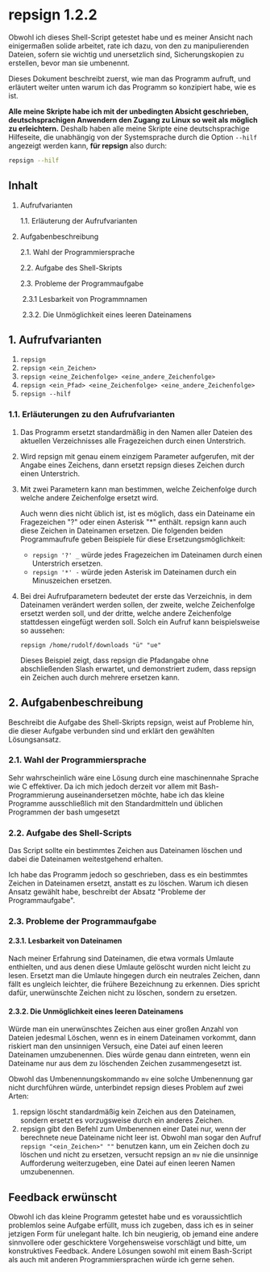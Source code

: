 # repsign 1.2.2

Obwohl ich dieses Shell-Script getestet habe und es meiner Ansicht nach einigermaßen solide arbeitet, rate ich dazu, von den zu manipulierenden Dateien, sofern sie wichtig und unersetzlich sind, Sicherungskopien zu erstellen, bevor man sie umbenennt. 

Dieses Dokument beschreibt  zuerst, wie man das Programm aufruft, und erläutert weiter unten warum ich das Programm so konzipiert habe, wie es ist.

**Alle meine Skripte habe ich mit der unbedingten Absicht geschrieben, deutschsprachigen Anwendern den Zugang zu Linux so weit als möglich zu erleichtern.** Deshalb haben alle meine Skripte eine deutschsprachige Hilfeseite, die unabhängig von der Systemsprache durch die Option `--hilf` angezeigt werden kann, **für repsign** also durch:

```bash
repsign --hilf
```

## Inhalt

1. Aufrufvarianten

   1.1. Erläuterung der Aufrufvarianten

2. Aufgabenbeschreibung

   2.1. Wahl der Programmiersprache

   2.2. Aufgabe des Shell-Skripts

   2.3. Probleme der Programmaufgabe

   ​	2.3.1 Lesbarkeit von Programmnamen

   ​	2.3.2. Die Unmöglichkeit eines leeren Dateinamens

## 1. Aufrufvarianten

1. `repsign`
2. `repsign <ein_Zeichen>`
3. `repsign <eine_Zeichenfolge> <eine_andere_Zeichenfolge>`
4. `repsign <ein_Pfad> <eine_Zeichenfolge> <eine_andere_Zeichenfolge>`
5. `repsign --hilf`

### 1.1. Erläuterungen zu den Aufrufvarianten

1. Das Programm ersetzt standardmäßig in den Namen aller Dateien des aktuellen Verzeichnisses alle Fragezeichen durch einen Unterstrich.

2. Wird repsign mit genau einem einzigem Parameter aufgerufen, mit der Angabe eines Zeichens, dann ersetzt repsign dieses Zeichen durch einen Unterstrich.

3. Mit zwei Parametern kann man bestimmen, welche Zeichenfolge durch welche andere Zeichenfolge ersetzt wird.

   Auch wenn dies nicht üblich ist, ist es möglich, dass ein Dateiname ein Fragezeichen "?" oder einen Asterisk "*" enthält. repsign kann auch diese Zeichen in Dateinamen ersetzen. Die folgenden beiden Programmaufrufe geben Beispiele für diese Ersetzungsmöglichkeit:

   * `repsign '?' _`  würde jedes Fragezeichen im Dateinamen durch einen Unterstrich ersetzen.
   * `repsign '*' -` würde jeden Asterisk im Dateinamen durch ein Minuszeichen ersetzen.

4. Bei drei Aufrufparametern bedeutet der erste das Verzeichnis, in dem Dateinamen verändert werden sollen, der zweite, welche Zeichenfolge ersetzt werden soll, und der dritte, welche andere Zeichenfolge stattdessen eingefügt werden soll. Solch ein Aufruf kann beispielsweise so aussehen:

   `repsign /home/rudolf/downloads "ü" "ue"`

   Dieses Beispiel zeigt, dass repsign die Pfadangabe ohne abschließenden Slash erwartet, und demonstriert zudem, dass repsign ein Zeichen auch durch mehrere ersetzen kann.

## 2. Aufgabenbeschreibung

Beschreibt die Aufgabe des Shell-Skripts repsign, weist auf Probleme hin, die dieser Aufgabe verbunden sind und erklärt den gewählten Lösungsansatz.

### 2.1. Wahl der Programmiersprache

Sehr wahrscheinlich wäre eine Lösung durch eine maschinennahe Sprache wie C effektiver. Da ich mich jedoch derzeit vor allem mit Bash-Programmierung auseinandersetzen möchte, habe ich das kleine Programme ausschließlich mit den Standardmitteln und üblichen Programmen der bash umgesetzt

### 2.2. Aufgabe des Shell-Scripts

Das Script sollte ein bestimmtes Zeichen aus Dateinamen löschen und dabei die Dateinamen weitestgehend erhalten.

Ich habe das Programm jedoch so geschrieben, dass es ein bestimmtes Zeichen in Dateinamen ersetzt, anstatt es zu löschen. Warum ich diesen Ansatz gewählt habe, beschreibt der Absatz "Probleme der Programmaufgabe".

### 2.3. Probleme der Programmaufgabe

#### 2.3.1. Lesbarkeit von Dateinamen

Nach meiner Erfahrung sind Dateinamen, die etwa vormals Umlaute enthielten, und aus denen diese Umlaute gelöscht wurden nicht leicht zu lesen. Ersetzt man die Umlaute hingegen durch ein neutrales Zeichen, dann fällt es ungleich leichter, die frühere Bezeichnung zu erkennen. Dies spricht dafür, unerwünschte Zeichen nicht zu löschen, sondern zu ersetzen.

#### 2.3.2. Die Unmöglichkeit eines leeren Dateinamens

Würde man ein unerwünschtes Zeichen aus einer großen Anzahl von Dateien jedesmal Löschen, wenn es in einem Dateinamen vorkommt, dann riskiert man den unsinnigen Versuch, eine Datei auf einen leeren Dateinamen umzubenennen. Dies würde genau dann eintreten, wenn ein Dateiname nur aus dem zu löschenden Zeichen zusammengesetzt ist. 

Obwohl das Umbenennungskommando `mv` eine solche Umbenennung gar nicht durchführen würde, unterbindet repsign dieses Problem auf zwei Arten:

1. repsign löscht standardmäßig kein Zeichen aus den Dateinamen, sondern ersetzt es vorzugsweise durch ein anderes Zeichen. 
2. repsign gibt den Befehl zum Umbenennen einer Datei nur, wenn der berechnete neue Dateiname nicht leer ist. Obwohl man sogar den Aufruf `repsign "<ein_Zeichen>" ""` benutzen kann, um ein Zeichen doch zu löschen und nicht zu ersetzen, versucht repsign an `mv` nie die unsinnige Aufforderung weiterzugeben, eine Datei auf einen leeren Namen umzubenennen.

## Feedback erwünscht

Obwohl ich das kleine Programm getestet habe und es voraussichtlich problemlos seine Aufgabe erfüllt, muss ich zugeben, dass ich es in seiner jetzigen Form für unelegant halte. Ich bin neugierig, ob jemand eine andere sinnvollere oder geschicktere Vorgehensweise vorschlägt und bitte, um konstruktives Feedback. Andere Lösungen sowohl mit einem Bash-Script als auch mit anderen Programmiersprachen würde ich gerne sehen.

